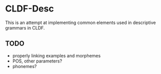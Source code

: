 # CLDF-Desc
This is an attempt at implementing common elements used in descriptive grammars in CLDF.

## TODO
* properly linking examples and morphemes
* POS, other parameters?
* phonemes?
